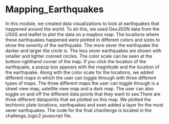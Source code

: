 # Mapping_Earthquakes

In this module, we created data visualizations to look at earthquakes that happened around the world. To do this, we used GeoJSON data from the USGS and leaflet to plot the data on a mapbox map. The locations where these earthquakes happened were plotted in different colors and sizes to show the severity of the earthquake. The more sever the earthquake the darker and larger the circle is. The less sever earthquakes are shown with smaller and lighter colored circles. The color scale can be seen at the bottom righthand corner of the map. If you click the location of the earthquake, a popup box appears with the magnitude and the location of the earthquake. Along with the color scale for the locations, we added different maps in which the user can toggle through with three different types of maps. The three different maps the user can toggle through is a street view map, satellite view map and a dark map. The user can also toggle on and off the different data points that they want to see.There are three different datapoints that we plotted on this map. We plotted the techtonic plate locations, earthquakes and even added a layer for the most sever earthquakes. The code for the final chanllenge is located in the challenge_logic2 javascript file.     


 
